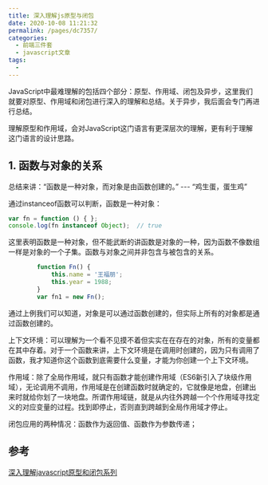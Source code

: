 ```yaml
---
title: 深入理解js原型与闭包
date: 2020-10-08 11:21:32
permalink: /pages/dc7357/
categories: 
  - 前端三件套
  - javascript文章
tags: 
  - 
---
```


JavaScript中最难理解的包括四个部分：原型、作用域、闭包及异步，这里我们就要对原型、作用域和闭包进行深入的理解和总结。关于异步，我后面会专门再进行总结。

理解原型和作用域，会对JavaScript这门语言有更深层次的理解，更有利于理解这门语言的设计思路。

## 1. 函数与对象的关系

总结来讲：“函数是一种对象，而对象是由函数创建的。”   ---   “鸡生蛋，蛋生鸡”

通过instanceof函数可以判断，函数是一种对象：

``` js
var fn = function () { };
console.log(fn instanceof Object);  // true
```

这里表明函数是一种对象，但不能武断的讲函数是对象的一种，因为函数不像数组一样是对象的一个子集。函数与对象之间并非包含与被包含的关系。


``` js
        function Fn() {
            this.name = '王福朋';
            this.year = 1988;
        }
        var fn1 = new Fn();
```

通过上例我们可以知道，对象是可以通过函数创建的，但实际上所有的对象都是通过函数创建的。








上下文环境：可以理解为一个看不见摸不着但实实在在存在的对象，所有的变量都在其中存着。对于一个函数来讲，上下文环境是在调用时创建的，因为只有调用了函数，我才知道你这个函数到底需要什么变量，才能为你创建一个上下文环境。


作用域：除了全局作用域，就只有函数才能创建作用域（ES6新引入了块级作用域），无论调用不调用，作用域是在创建函数时就确定的，它就像是地盘，创建出来时就给你划了一块地盘。所谓作用域链，就是从内往外跨越一个个作用域寻找定义的对应变量的过程。找到即停止，否则直到跨越到全局作用域才停止。


闭包应用的两种情况：函数作为返回值、函数作为参数传递；




## 参考

[深入理解javascript原型和闭包系列](https://www.cnblogs.com/wangfupeng1988/p/4001284.html)

